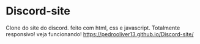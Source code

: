 # Discord-site
Clone do site do discord. feito com html, css e javascript. Totalmente responsivo!
veja funcionando! https://pedrooliver13.github.io/Discord-site/
